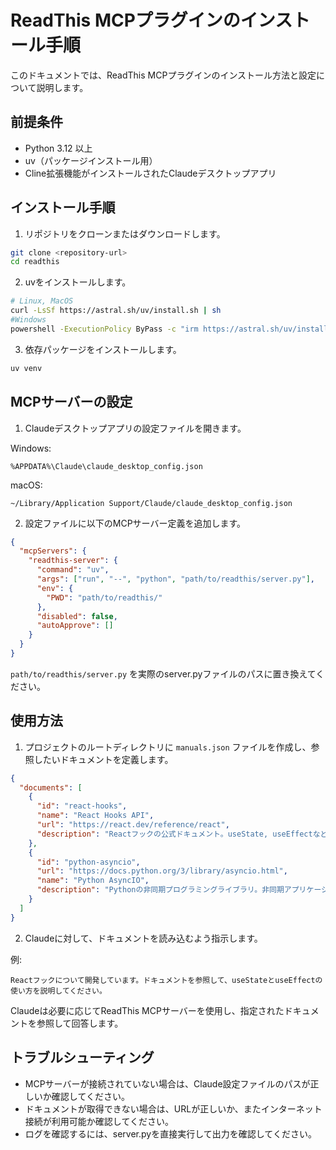 # ReadThis MCPプラグインのインストール手順

このドキュメントでは、ReadThis MCPプラグインのインストール方法と設定について説明します。

## 前提条件

- Python 3.12 以上
- uv（パッケージインストール用）
- Cline拡張機能がインストールされたClaudeデスクトップアプリ

## インストール手順

1. リポジトリをクローンまたはダウンロードします。

```bash
git clone <repository-url>
cd readthis
```

2. uvをインストールします。

```bash
# Linux, MacOS
curl -LsSf https://astral.sh/uv/install.sh | sh
#Windows
powershell -ExecutionPolicy ByPass -c "irm https://astral.sh/uv/install.ps1 | iex"
```

3. 依存パッケージをインストールします。

```bash
uv venv
```

## MCPサーバーの設定

1. Claudeデスクトップアプリの設定ファイルを開きます。

Windows:
```
%APPDATA%\Claude\claude_desktop_config.json
```

macOS:
```
~/Library/Application Support/Claude/claude_desktop_config.json
```

2. 設定ファイルに以下のMCPサーバー定義を追加します。

```json
{
  "mcpServers": {
    "readthis-server": {
      "command": "uv",
      "args": ["run", "--", "python", "path/to/readthis/server.py"],
      "env": {
        "PWD": "path/to/readthis/"
      },
      "disabled": false,
      "autoApprove": []
    }
  }
}
```

`path/to/readthis/server.py` を実際のserver.pyファイルのパスに置き換えてください。

## 使用方法

1. プロジェクトのルートディレクトリに `manuals.json` ファイルを作成し、参照したいドキュメントを定義します。

```json
{
  "documents": [
    {
      "id": "react-hooks",
      "name": "React Hooks API",
      "url": "https://react.dev/reference/react",
      "description": "Reactフックの公式ドキュメント。useState, useEffectなどのフック使用時に参照。"
    },
    {
      "id": "python-asyncio",
      "url": "https://docs.python.org/3/library/asyncio.html",
      "name": "Python AsyncIO",
      "description": "Pythonの非同期プログラミングライブラリ。非同期アプリケーション開発時に参照。"
    }
  ]
}
```

2. Claudeに対して、ドキュメントを読み込むよう指示します。

例:
```
Reactフックについて開発しています。ドキュメントを参照して、useStateとuseEffectの使い方を説明してください。
```

Claudeは必要に応じてReadThis MCPサーバーを使用し、指定されたドキュメントを参照して回答します。

## トラブルシューティング

- MCPサーバーが接続されていない場合は、Claude設定ファイルのパスが正しいか確認してください。
- ドキュメントが取得できない場合は、URLが正しいか、またインターネット接続が利用可能か確認してください。
- ログを確認するには、server.pyを直接実行して出力を確認してください。
